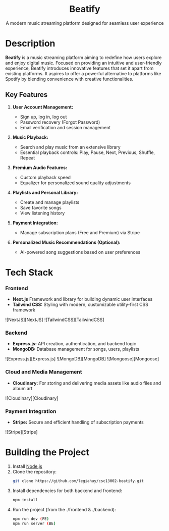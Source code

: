 <!-- title: BEATIFY -->
<br />
<div align="center">
  <h1 align="center">Beatify</h1>
  <p align="center">
    A modern music streaming platform designed for seamless user experience
  </p>
</div>

# Description

**Beatify** is a music streaming platform aiming to redefine how users explore and enjoy digital music. Focused on providing an intuitive and user-friendly experience, Beatify introduces innovative features that set it apart from existing platforms. It aspires to offer a powerful alternative to platforms like Spotify by blending convenience with creative functionalities.

## Key Features

1. **User Account Management:**
   - Sign up, log in, log out
   - Password recovery (Forgot Password)
   - Email verification and session management

2. **Music Playback:**
   - Search and play music from an extensive library
   - Essential playback controls: Play, Pause, Next, Previous, Shuffle, Repeat

3. **Premium Audio Features:**
   - Custom playback speed
   - Equalizer for personalized sound quality adjustments

4. **Playlists and Personal Library:**
   - Create and manage playlists
   - Save favorite songs
   - View listening history

5. **Payment Integration:**
   - Manage subscription plans (Free and Premium) via Stripe

6. **Personalized Music Recommendations (Optional):**
   - AI-powered song suggestions based on user preferences

# Tech Stack

### Frontend
- **Next.js** Framework and library for building dynamic user interfaces
- **Tailwind CSS:** Styling with modern, customizable utility-first CSS framework

![NextJS][NextJS] 
![TailwindCSS][TailwindCSS]

### Backend
- **Express.js:** API creation, authentication, and backend logic
- **MongoDB:** Database management for songs, users, playlists

![Express.js][Express.js]
![MongoDB][MongoDB] ![Mongoose][Mongoose]

### Cloud and Media Management
- **Cloudinary:** For storing and delivering media assets like audio files and album art

![Cloudinary][Cloudinary]

### Payment Integration
- **Stripe:** Secure and efficient handling of subscription payments

![Stripe][Stripe] 


# Building the Project

1. Install [Node.js](https://nodejs.org/en/)
2. Clone the repository:
   ```sh
   git clone https://github.com/legiahuy/csc13002-beatify.git
   ```
3. Install dependencies for both backend and frontend:
   ```sh
   npm install
   ```
5. Run the project (from the ./frontend & ./backend):
   ```sh
   npm run dev (FE)
   npm run server (BE)
   ```
